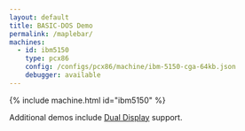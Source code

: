 ```yaml
---
layout: default
title: BASIC-DOS Demo
permalink: /maplebar/
machines:
  - id: ibm5150
    type: pcx86
    config: /configs/pcx86/machine/ibm-5150-cga-64kb.json
    debugger: available
---
```


{% include machine.html id="ibm5150" %}

Additional demos include [Dual Display](dual/) support.
